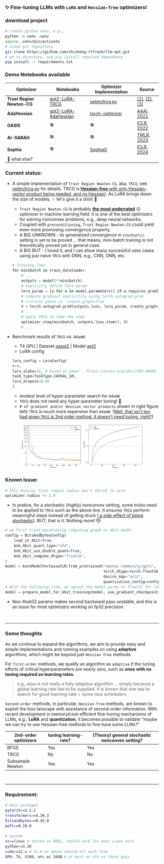 ### ✨ Fine-tuning LLMs with `LoRA` and `Hessian-free` optimizers!

### download project
```bash
# create python venv, e.g.,
python -m venv .venv
source .venv/bin/activate
# clone git repository
git clone https://github.com/shizheng-rlfresh/llm-opt.git
# go to directory, and pip install required dependency
pip install -r requirements.txt
```

### Demo Notebooks available

| Optimizer | Notebooks | Optimizer Implementation | Source
|-------------------------------------------|---------------------------------------------------------------------------------------------|----------------------------------------------------|---------------------------------------------------------|
| **Trust Region Newton-CG** | [gpt2-LoRA-TRCG](./examples/gpt2/gpt2-LoRA-TRCG.ipynb) | [optim/trcg.py](./optim/trcg.py) | [[1]](https://www.math.uci.edu/~qnie/Publications/NumericalOptimization.pdf), [[2]](https://proceedings.mlr.press/v95/hsia18a.html), [[3]](https://www.jstor.org/stable/2157277)
| **AdaHessian** | [gpt2-LoRA-AdaHessian](./examples/gpt2/gpt2-LoRA-TRCG.ipynb) | [torch-optimizer](https://github.com/jettify/pytorch-optimizer?tab=readme-ov-file#adahessian) | [AAAI, 2021](https://arxiv.org/abs/2006.00719)
| **OASIS** | 🛠️ | 🛠️ | [ICLR, 2022](https://openreview.net/pdf?id=HCelXXcSEuH)
| **AI-SARAH** | 🛠️ | 🛠️ | [TMLR, 2023](https://openreview.net/pdf?id=WoXJFsJ6Zw)
| **Sophia** | 🛠️ | [SophiaG](https://github.com/Liuhong99/Sophia/blob/main/sophia.py) | [ICLR, 2024](https://openreview.net/pdf?id=3xHDeA8Noi)
| 🤔 what else?
 
### Current status:
- A simple implementation of `Trust Region Newton-CG`, aka, `TRCG`; see [optim/trcg.py](./optim/trcg.py) for details. TRCG is <ins>**Hessian-free** with only Hessian-vector product being needed, and no Hessian!</ins>. As LoRA brings down the size of models, ✨ let's give it a shot! 💪 
    - `Trust Region Newton-CG` is probably <ins>**the most underrated**</ins>  😖 optimizer in machine learning field. It is one of the best optimizers for solving nonconvex problems, e.g., deep neural networks. 
    - Coupled with `preconditioning`, `Trust Region Newton-CG` could yield even more promosing convergence property. 
    - A BIG UNKNOWN - its generalized convergence in `stochastic` setting is yet to be proved ... that means, mini-batch training is not theoretically proved yet in general case.
    - A BIG BUT - I loved it, and I can show many successful uses cases using just naive `TRCG` with DNN, e.g., CNN, GNN, etc. 
    ```python
    # training loop
    for minibatch in train_dataloader:
        # ...
        outputs = model(**minibatch)
        # explicitly define lora param
        lora_param = [w for w in model.parameters() if w.requires_grad]
        # compute gradient explicitily using torch.autograd.grad
        # critical piece is `create_graph=True`
        V = torch.autograd.grad(outputs.loss, lora_param, create_graph=True)
        # ...
        # apply TRCG to take the step
        optimizer.step(minibatch, outputs.loss.item(), V)
        # ...
    ```

- Benchmark results of `TRCG` vs. `AdamW`:
    - T4 GPU | Dataset [oasst2](https://huggingface.co/datasets/sablo/oasst2_curated) |  Model [gpt2](https://huggingface.co/openai-community/gpt2)
    - LoRA config
    ```python
    lora_config = LoraConfig(
    r=4,
    lora_alpha=32, # based on paper - https://arxiv.org/abs/2106.09685
    task_type=TaskType.CAUSAL_LM,
    lora_dropout=0.05
    )
    ```
    - modest level of hyper-parameter search for `AdamW`
    - `TRCG` does not need any hyper-parameter tuning! 💪
    - `# of gradient and/or Hessian vector products` shown in right figure tells `TRCG` is much more expensive than `AdamW`. (<ins>Well, that isn't too bad given `TRCG` is 2nd order method. It doesn't need tuning, right?</ins>)
<div style="display: flex; justify-content: center; margin-bottom: 20px;">
    <img src="./static/gpt2/trcg_gpt2_loss.jpg" alt="Image 1" style="width: 40%;">
    <img src="./static/gpt2/trcg_gpt2_cost.jpg" alt="Image 1" style="width: 40%;">
</div>


### Known Issue:

```python
# this ensures trust region radius won't shrink to zero
optimizer.radius *= 2.0
```
- In pratice, for a stochastic (highly) nonconvex setting, some tricks need to be applied to `TRCG` such as the above line. It ensures `TRCG` perform meaningful steps instead of getting stuck (<ins> a side-effect of being stochastic</ins>). BUT, that is it. Nothing more! 😼

```python
# we first tried maintaining computing graph on 4bit model
config = BitsAndBytesConfig(
    load_in_4bit=True,
    bnb_4bit_quant_type="nf4",
    bnb_4bit_use_double_quant=True,
    bnb_4bit_compute_dtype="float16",
)
model = AutoModelForCausalLM.from_pretrained("openai-community/gpt2",
                                             torch_dtype=torch.float16,
                                             device_map="auto", 
                                             quantization_config=config)
# With the following line, we upcast the model parms to float32 for loRA params
model = prepare_model_for_kbit_training(model, use_gradient_checkpointing=False )
```
- Non-float32 params makes second backward pass unstable, and this is an issue for most optimizers working on fp32 precision.  

<br>
<hr>

### Some thoughts
As we continue to expand the algorithms, we aim to provide easy and simple implementations and running examples on using **adaptive** algorithms, which might be beyond just `Hessian-free` methods.  

For `first-order` methods, we qualify an algorithm as `adaptive` if the tuning efforts of critical hyperparameters are nearly zero, such as **ones with no tuning required on learning rates**.

> e.g., `Adam` is not really a fully-adaptive algorithm ... simply because a global learning rate has to be supplied. It is known that one has to search for good learning-rate + some nice schedulers.

`Second-order` methods, in particular, `Hessian-free` methods, are known to exploit the loss lanscape with assistance of second-order information. With recent development in memory/cost-efficient fine-tuning mechanisms of LLMs, e.g., **LoRA** and **quantization**, it becomes possible to validate  "maybe we can try to use Hessian-free methods to fine-tune some LLMs?" 

|2nd-order optimizers | tuning learning-rate? | (Theory) general stochastic nonconvex setting?
|-------------------------------------------|-------------------------------------|----------------------|
| BFGS | Yes | Yes
| TRCG | No | No |
| Subsample Newton | Yes | Yes |

<br>
<hr>

### Requirement:
```bash
# main packages
pytorch==2.2.2
transformers==4.39.3
bitsandbytes==0.43.0 
peft==0.10.0

# system
os==linux # tested on RHEL, should work for most Linux dist
python>=3.10 
cuda==12.x # 11.8 or above should all work fine
GPU: T4, V100, etc w/ 16GB # at most as old as these guys
```